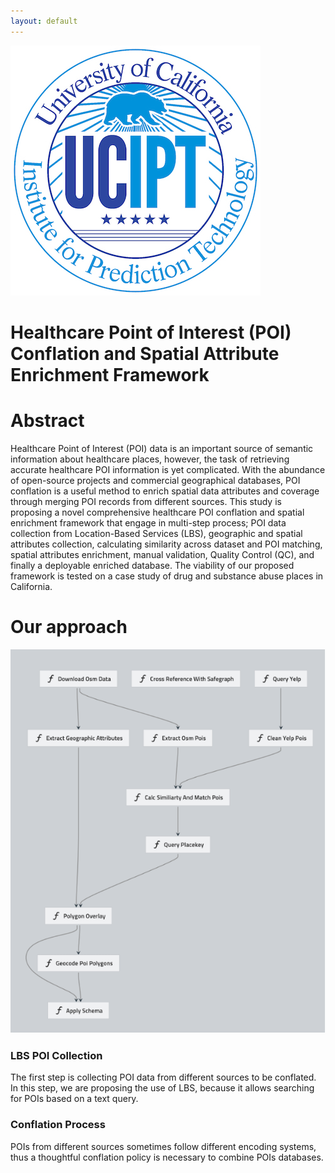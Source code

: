 ```yaml
---
layout: default
---
```


![UCIPT_Logo](./img/UCIPT_Logo.jpg)

# Healthcare Point of Interest (POI) Conflation and Spatial Attribute Enrichment Framework

# Abstract

Healthcare Point of Interest (POI) data is an important source of semantic information about healthcare places, however, the task of retrieving accurate healthcare POI information is yet complicated. With the abundance of open-source projects and commercial geographical databases, POI conflation is a useful method to enrich spatial data attributes and coverage through merging POI records from different sources. This study is proposing a novel comprehensive healthcare POI conflation and spatial enrichment framework that engage in multi-step process; POI data collection from Location-Based Services (LBS), geographic and spatial attributes collection, calculating similarity across dataset and POI matching, spatial attributes enrichment, manual validation, Quality Control (QC), and finally a deployable enriched database. The viability of our proposed framework is tested on a case study of drug and substance abuse places in California. 


# Our approach

![pipeline](./img/pipeline.png)

### LBS POI Collection 

The first step is collecting POI data from different sources to be conflated. In this step, we are proposing the use of LBS, because it allows searching for POIs based on a text query. 

### Conflation Process

POIs from different sources sometimes follow different encoding systems, thus a thoughtful conflation policy is necessary to combine POIs databases. 